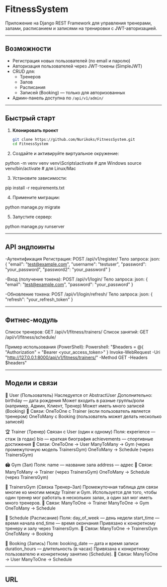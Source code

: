# FitnessSystem

Приложение на Django REST Framework для управления тренерами, залами, расписанием и записями на тренировки с JWT-авторизацией.

---

##  Возможности

- Регистрация новых пользователей (по email и паролю)
- Авторизация пользователей через JWT-токены (SimpleJWT)
- CRUD для:
  - Тренеров
  - Залов
  - Расписания
  - Записей (Booking) — только для авторизованных
- Админ-панель доступна по `/api/v1/admin/`

---

## Быстрый старт

1. **Клонировать проект**  
   ```bash
   git clone https://github.com/Nurikoks/FitnessSystem.git
   cd FitnessSystem
2. Создайте и активируйте виртуальное окружение:

python -m venv venv
venv\Scripts\activate   # для Windows
source venv/bin/activate  # для Linux/Mac


3. Установите зависимости:

pip install -r requirements.txt


4. Примените миграции:

python manage.py migrate


5. Запустите сервер:

python manage.py runserver

---

## API эндпоинты

-Аутентификация
Регистрация:
POST /api/v1/register/
Тело запроса:
json:
{
  "email": "test@example.com",
  "username": "testuser",
  "password": "your_password",
  "password2": "your_password"
}

-Вход (получение токена):
POST /api/v1/login/
Тело запроса:
json:
{
  "email": "test@example.com",
  "password": "your_password"
}

-Обновление токена:
POST /api/v1/login/refresh/
Тело запроса:
json:
{
  "refresh": "your_refresh_token"
}

---

## Фитнес-модуль

Список тренеров: GET /api/v1/fitness/trainers/
Список занятий: GET /api/v1/fitness/schedule/

Пример использования (PowerShell):
Powershell:
"$headers = @{
  "Authorization" = "Bearer <your_access_token>"
}
Invoke-WebRequest -Uri "http://127.0.0.1:8000/api/v1/fitness/trainers/" -Method GET -Headers $headers"

---

## Модели и связи

👤 User (Пользователь)
Наследуется от AbstractUser
Дополнительно:
birthday — дата рождения
Может входить в разные группы/роли (например, Админ, Клиент, Тренер)
Может иметь много записей (Booking)
🔗 Связи:
OneToOne с Trainer (если пользователь является тренером)
OneToMany с Booking (пользователь может делать несколько записей)

🏆 Trainer (Тренер)
Связан с User (один к одному)
Поля:
experience — стаж (в годах)
bio — краткая биография
achievements — спортивные достижения
🔗 Связи:
OneToOne → User
ManyToMany → Gym (через промежуточную модель TrainersGym)
OneToMany → Schedule (через TrainersGym)

🏟️ Gym (Зал)
Поля:
name — название зала
address — адрес
🔗 Связи:
ManyToMany → Trainer (через TrainersGym)
OneToMany → Schedule (через TrainersGym)

🤝 TrainersGym (Связка Тренер–Зал)
Промежуточная таблица для связи многие ко многим между Trainer и Gym.
Используется для того, чтобы один тренер мог работать в нескольких залах, а один зал мог иметь много тренеров.
🔗 Связи:
ManyToOne → Trainer
ManyToOne → Gym
OneToMany → Schedule

📅 Schedule (Расписание)
Поля:
day_of_week — день недели
start_time — время начала
end_time — время окончания
Привязано к конкретному тренеру и залу через TrainersGym.
🔗 Связи:
ManyToOne → TrainersGym
OneToMany → Booking

📌 Booking (Запись)
Поля:
booking_date — дата и время записи
duration_hours — длительность (в часах)
Привязана к конкретному пользователю и конкретному занятию (Schedule).
🔗 Связи:
ManyToOne → User
ManyToOne → Schedule

---

## URL



